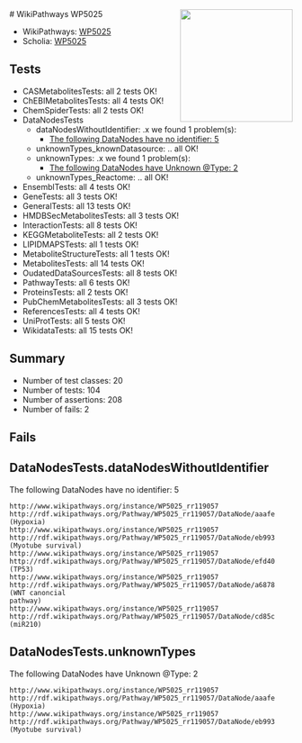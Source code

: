 <img style="float: right; width: 200px" src="https://upload.wikimedia.org/wikipedia/commons/thumb/8/83/Wplogo_with_text_500.png/640px-Wplogo_with_text_500.png" />
# WikiPathways WP5025

* WikiPathways: [WP5025](https://wikipathways.org/pathways/WP5025)
* Scholia: [WP5025](https://scholia.toolforge.org/wikipathways/WP5025)
## Tests
* CASMetabolitesTests: all 2 tests OK!
* ChEBIMetabolitesTests: all 4 tests OK!
* ChemSpiderTests: all 2 tests OK!
* DataNodesTests
    * dataNodesWithoutIdentifier: .x we found 1 problem(s):
        * [The following DataNodes have no identifier: 5](#d2d32fa4)
    * unknownTypes_knownDatasource: .. all OK!
    * unknownTypes: .x we found 1 problem(s):
        * [The following DataNodes have Unknown @Type: 2](#839973e0)
    * unknownTypes_Reactome: .. all OK!
* EnsemblTests: all 4 tests OK!
* GeneTests: all 3 tests OK!
* GeneralTests: all 13 tests OK!
* HMDBSecMetabolitesTests: all 3 tests OK!
* InteractionTests: all 8 tests OK!
* KEGGMetaboliteTests: all 2 tests OK!
* LIPIDMAPSTests: all 1 tests OK!
* MetaboliteStructureTests: all 1 tests OK!
* MetabolitesTests: all 14 tests OK!
* OudatedDataSourcesTests: all 8 tests OK!
* PathwayTests: all 6 tests OK!
* ProteinsTests: all 2 tests OK!
* PubChemMetabolitesTests: all 3 tests OK!
* ReferencesTests: all 4 tests OK!
* UniProtTests: all 5 tests OK!
* WikidataTests: all 15 tests OK!


## Summary

* Number of test classes: 20
* Number of tests: 104
* Number of assertions: 208
* Number of fails: 2

## Fails

<a name="d2d32fa4" />

## DataNodesTests.dataNodesWithoutIdentifier

The following DataNodes have no identifier: 5
```
http://www.wikipathways.org/instance/WP5025_rr119057 http://rdf.wikipathways.org/Pathway/WP5025_rr119057/DataNode/aaafe (Hypoxia)
http://www.wikipathways.org/instance/WP5025_rr119057 http://rdf.wikipathways.org/Pathway/WP5025_rr119057/DataNode/eb993 (Myotube survival)
http://www.wikipathways.org/instance/WP5025_rr119057 http://rdf.wikipathways.org/Pathway/WP5025_rr119057/DataNode/efd40 (TP53)
http://www.wikipathways.org/instance/WP5025_rr119057 http://rdf.wikipathways.org/Pathway/WP5025_rr119057/DataNode/a6878 (WNT canoncial
pathway)
http://www.wikipathways.org/instance/WP5025_rr119057 http://rdf.wikipathways.org/Pathway/WP5025_rr119057/DataNode/cd85c (miR210)
```

<a name="839973e0" />

## DataNodesTests.unknownTypes

The following DataNodes have Unknown @Type: 2
```
http://www.wikipathways.org/instance/WP5025_rr119057 http://rdf.wikipathways.org/Pathway/WP5025_rr119057/DataNode/aaafe (Hypoxia)
http://www.wikipathways.org/instance/WP5025_rr119057 http://rdf.wikipathways.org/Pathway/WP5025_rr119057/DataNode/eb993 (Myotube survival)
```

